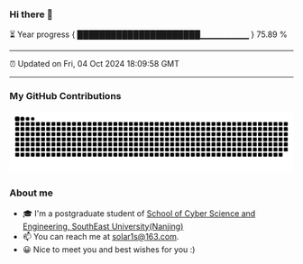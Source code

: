 ### Hi there 👋

⏳ Year progress { ██████████████████████▁▁▁▁▁▁▁▁ } 75.89 %

---

⏰ Updated on Fri, 04 Oct 2024 18:09:58 GMT

---
### My GitHub Contributions    

![](https://raw.githubusercontent.com/chenzongyao200127/chenzongyao200127/main/assets/github-contribution-grid-snake.svg)          

### About me   

- 🎓 I'm a postgraduate student of [School of Cyber Science and Engineering, SouthEast University(Nanjing)](https://www.seu.edu.cn/)
- 📫 You can reach me at [solar1s@163.com](mailto:solar1s@163.com).
- 😀 Nice to meet you and best wishes for you :)  


